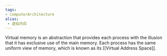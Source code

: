 ```yaml
---
tags:
- computerArchitecture 
alias:
 - 虚拟内存
---
```

Virtual memory is an abstraction that provides each process with the illusion that it has exclusive use of the main memory. Each process has the same uniform view of memory, which is known as its [[Virtual Address Space]]. 
